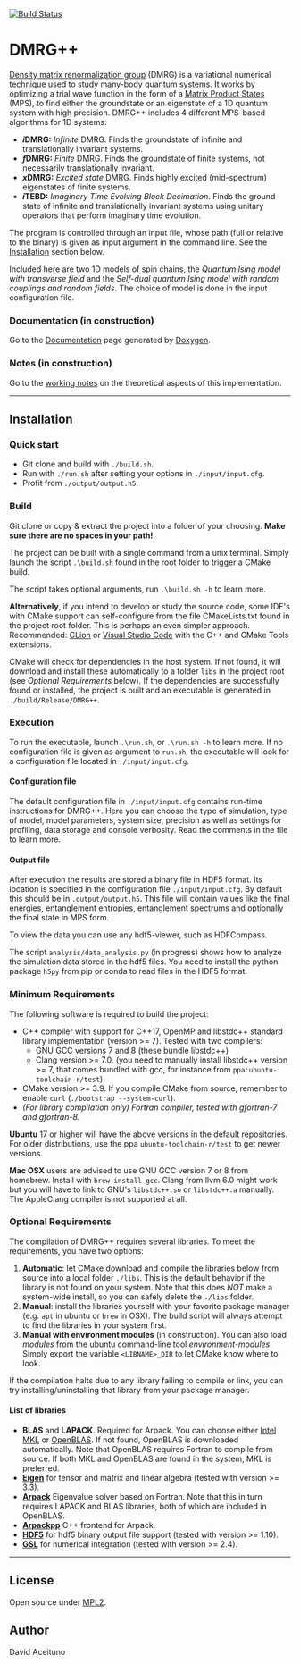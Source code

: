  [![Build Status](https://travis-ci.org/DavidAce/DMRG.svg?branch=master)](https://travis-ci.org/DavidAce/DMRG)
 


# DMRG++
  [Density matrix renormalization group](https://en.wikipedia.org/wiki/Density_matrix_renormalization_group) (DMRG) is a variational numerical technique used to study many-body
  quantum systems. It works by optimizing a trial wave function in the form of a [Matrix Product States](https://en.wikipedia.org/wiki/Matrix_product_states) (MPS), to find either the
  groundstate or an eigenstate of a 1D quantum system with high precision. DMRG++ includes 4 different MPS-based algorithms for 1D systems:

  - ***i*DMRG:** *Infinite* DMRG. Finds the groundstate of infinite and translationally invariant systems.
  - ***f*DMRG:** *Finite* DMRG. Finds the groundstate of finite systems, not necessarily translationally invariant.
  - ***x*DMRG:** *Excited state* DMRG. Finds highly excited (mid-spectrum) eigenstates of finite systems.
  - ***i*TEBD:** *Imaginary Time Evolving Block Decimation*. Finds the ground state of infinite and translationally invariant systems using unitary operators that perform imaginary time evolution.

The program is controlled through an input file, whose path (full or relative to the binary) is given as input argument in the command line. See the [Installation](#installation) section below.

Included here are two 1D models of spin chains, the *Quantum Ising model with transverse field* and the *Self-dual quantum Ising model with random couplings and random fields*. The choice of model
is done in the input configuration file.

### Documentation (in construction)
 Go to the [Documentation](https://davidace.github.io/DMRG/) page generated by [Doxygen](http://www.stack.nl/~dimitri/doxygen/).

### Notes (in construction)
 Go to the [working notes](https://github.com/DavidAce/Notebooks/blob/master/DMRG%2B%2B/DMRG%2B%2B.pdf) on the theoretical aspects of this implementation.



---
## Installation
### Quick start
- Git clone and build with `./build.sh`.
- Run with `./run.sh` after setting your options in `./input/input.cfg`.
- Profit from `./output/output.h5`.

### Build
Git clone or copy & extract the project into a folder of your choosing.
**Make sure there are no spaces in your path!**.

The project can be built with a single command from a unix terminal.
Simply launch the script `.\build.sh` found in the root folder to trigger a CMake build.

The script takes optional arguments, run `.\build.sh -h` to learn more.

**Alternatively**, if you intend to develop or study the source code, some IDE's with CMake support can self-configure from the file CMakeLists.txt found in the project root folder. This
is perhaps an even simpler approach. Recommended: [CLion](https://www.jetbrains.com/clion/download) or [Visual Studio Code](https://code.visualstudio.com/) with the C++ and CMake Tools extensions.


CMake will check for dependencies in the host system. If not found, it will download and install these automatically to a folder `libs` in the project root (see *Optional Requirements* below).
If the dependencies are successfully found or installed, the project is built and an executable is generated in `./build/Release/DMRG++`.


### Execution
To run the executable, launch `.\run.sh`, or `.\run.sh -h` to learn more.
If no configuration file is given as argument to `run.sh`, the executable will look for a configuration file located in `./input/input.cfg`.

#### Configuration file
The default configuration file in `./input/input.cfg` contains run-time instructions for DMRG++. Here you can choose the type of simulation, type of model, model parameters,
system size, precision as well as settings for profiling, data storage and console verbosity. Read the comments in the file to learn more.


#### Output file
After execution the results are stored a binary file in HDF5 format. Its location is specified in the configuration file `./input/input.cfg`.
By default this should be in `.output/output.h5`. This file will contain values like the final energies, entanglement entropies, entanglement spectrums and
optionally the final state in MPS form.

To view the data you can use any hdf5-viewer, such as HDFCompass.

The script `analysis/data_analysis.py` (in progress) shows how to analyze the simulation data stored in the hdf5 files. You need to install the python package
`h5py` from pip or conda to read files in the HDF5 format.


### Minimum Requirements
The following software is required to build the project:
 - C++ compiler with support for C++17, OpenMP and libstdc++ standard library implementation  (version >= 7). Tested with two compilers:
    - GNU GCC versions 7 and 8 (these bundle libstdc++)
    - Clang version >= 7.0. (you need to manually install libstdc++ version >= 7, that comes bundled with gcc, for instance from `ppa:ubuntu-toolchain-r/test`)
 - CMake version >= 3.9. If you compile CMake from source, remember to enable `curl` (`./bootstrap --system-curl`). 
 - *(For library compilation only) Fortran compiler, tested with gfortran-7 and gfortran-8.*
 
**Ubuntu** 17 or higher will have the above versions in the default repositories. For older distributions, use the ppa `ubuntu-toolchain-r/test` to get newer versions.

**Mac OSX** users are advised to use GNU GCC version 7 or 8 from homebrew. Install with `brew install gcc`. Clang from llvm 6.0 might work but you will have to link to GNU's `libstdc++.so` or `libstdc++.a` manually. The AppleClang compiler is not supported at all. 


### Optional Requirements
The compilation of DMRG++ requires several libraries. To meet the requirements, you have two options:

  1. **Automatic**: let CMake download and compile the libraries below from source into a local folder `./libs`. This is the default behavior if the library is not found on your system. Note that this does *NOT* make a system-wide install, so you can safely delete the `./libs` folder.
  2. **Manual**: install the libraries yourself with your favorite package manager (e.g. `apt` in ubuntu or `brew` in OSX). The build script will always attempt to find the libraries in your system first.
  3. **Manual with environment modules** (in construction). You can also load *modules* from the ubuntu command-line tool *environment-modules*. Simply export the variable `<LIBNAME>_DIR` to let CMake know where to look.

 If the compilation halts due to any library failing to compile or link, you can try installing/uninstalling that library from your package manager.
 
#### List of libraries
 
 - **BLAS** and **LAPACK**. Required for Arpack. You can choose either [Intel MKL](https://software.intel.com/en-us/mkl) or [OpenBLAS](https://github.com/xianyi/OpenBLAS). If not found, OpenBLAS is downloaded automatically. Note that OpenBLAS requires Fortran to compile from source. If both MKL and OpenBLAS are found in the system, MKL is preferred.
 - [**Eigen**](http://eigen.tuxfamily.org) for tensor and matrix and linear algebra (tested with version >= 3.3).
 - [**Arpack**](https://github.com/opencollab/arpack-ng) Eigenvalue solver based on Fortran. Note that this in turn requires LAPACK and BLAS libraries, both of which are included in OpenBLAS.
 - [**Arpackpp**](https://github.com/m-reuter/eigsolver_properties) C++ frontend for Arpack.
 - [**HDF5**](https://support.hdfgroup.org/HDF5/) for hdf5 binary output file support (tested with version >= 1.10).
 - [**GSL**](https://www.gnu.org/software/gsl/) for numerical integration (tested with version >= 2.4).

---

 
## License
Open source under [MPL2](https://www.mozilla.org/MPL/2.0/).

## Author
David Aceituno
